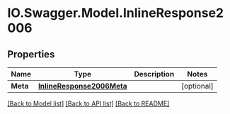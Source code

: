 # IO.Swagger.Model.InlineResponse2006
## Properties

Name | Type | Description | Notes
------------ | ------------- | ------------- | -------------
**Meta** | [**InlineResponse2006Meta**](InlineResponse2006Meta.md) |  | [optional] 

[[Back to Model list]](../README.md#documentation-for-models) [[Back to API list]](../README.md#documentation-for-api-endpoints) [[Back to README]](../README.md)

